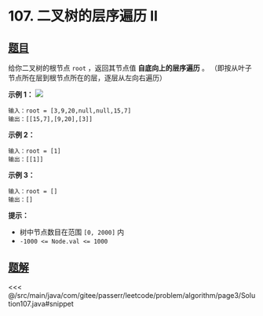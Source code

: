 # 107. 二叉树的层序遍历 II

## [题目](https://leetcode.cn/problems/binary-tree-level-order-traversal-ii/)
给你二叉树的根节点 `root` ，返回其节点值 **自底向上的层序遍历** 。 （即按从叶子节点所在层到根节点所在的层，逐层从左向右遍历）

**示例 1：**
![](https://assets.leetcode.com/uploads/2021/02/19/tree1.jpg)

```
输入：root = [3,9,20,null,null,15,7]
输出：[[15,7],[9,20],[3]]
```

**示例 2：**

```
输入：root = [1]
输出：[[1]]
```

**示例 3：**

```
输入：root = []
输出：[]
```

**提示：**

* 树中节点数目在范围 `[0, 2000]` 内
* `-1000 <= Node.val <= 1000`


## [题解](https://github.com/PasseRR/JavaLeetCode/blob/master/src/main/java/com/gitee/passerr/leetcode/problem/algorithm/page3/Solution107.java)

<<< @/src/main/java/com/gitee/passerr/leetcode/problem/algorithm/page3/Solution107.java#snippet
